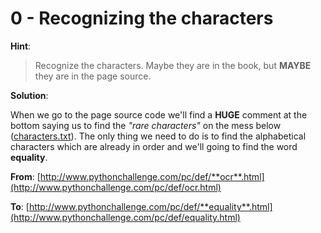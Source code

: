 # 0 - Recognizing the characters

**Hint**:

> Recognize the characters. Maybe they are in the book, but **MAYBE** they are in the page source.

**Solution**:

When we go to the page source code we'll find a **HUGE** comment at the bottom saying
us to find the _"rare characters"_ on the mess below ([characters.txt](https://github.com/pablotrinidad/pythonchallenge/blob/master/2%20-%20Recognize%20the%20characters/characters.txt)). The only thing we need to do
is to find the alphabetical characters which are already in order and we'll going to find the word **equality**.

**From**: [http://www.pythonchallenge.com/pc/def/**ocr**.html](http://www.pythonchallenge.com/pc/def/ocr.html)

**To**: [http://www.pythonchallenge.com/pc/def/**equality**.html](http://www.pythonchallenge.com/pc/def/equality.html)
